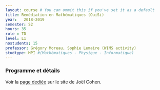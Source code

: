 ```yaml
---
layout: course # You can ommit this if you've set it as a default
title: Remédiation en Mathématiques (OuiSi)
year: 	2018-2019
semester: S2
hours: 35
role : TD
level: L1
nostudents: 15
professor: Grégory Moreau, Sophie Lemaire (WIMS activity)
studtype: MPI #(Mathématiques - Physique - Informatique)
---
```

### Programme et détails

Voir la [page dediée](http://joelcohen.github.io/ens/mpi/remediation/) sur le site de Joël Cohen.
